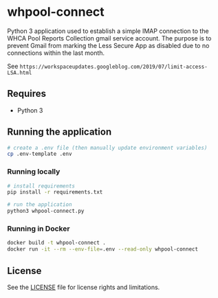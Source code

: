 # whpool-connect

Python 3 application used to establish a simple IMAP connection to the WHCA Pool
Reports Collection gmail service account. The purpose is to prevent
Gmail from marking the Less Secure App as disabled due to no connections
within the last month.

See `https://workspaceupdates.googleblog.com/2019/07/limit-access-LSA.html`

## Requires

* Python 3

## Running the application

```bash
# create a .env file (then manually update environment variables)
cp .env-template .env
```

### Running locally

```bash
# install requirements
pip install -r requirements.txt

# run the application
python3 whpool-connect.py
```

### Running in Docker

```bash
docker build -t whpool-connect .
docker run -it --rm --env-file=.env --read-only whpool-connect
```

## License

See the [LICENSE](LICENSE.txt) file for license rights and limitations.
